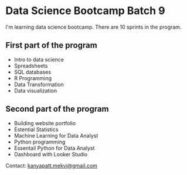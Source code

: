 # Data Science Bootcamp Batch 9

I'm learning data science bootcamp. There are 10 sprints in the program.

## First part of the program
  - Intro to data science
  - Spreadsheets
  - SQL databases
  - R Programming
  - Data Transformation
  - Data visualization

## Second part of the program
  - Building website portfolio
  - Estential Statistics
  - Machine Learning for Data Analyst
  - Python programming
  - Essentail Python for Data Analyst
  - Dashboard with Looker Studio

Contact: kanyapatt.mekvi@gmail.com
